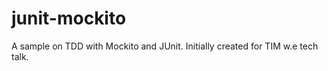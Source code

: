 junit-mockito
=============

A sample on TDD with Mockito and JUnit. Initially created for TIM w.e tech talk.
